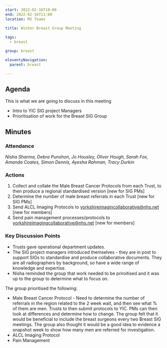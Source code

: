 ```yaml
---
start: 2022-02-16T10:00
end: 2022-02-16T11:00
location: MS Teams
 
title: Winter Breast Group Meeting

tags:
  - breast

group: breast

eleventyNavigation:
  parent: breast

---
```


## Agenda

This is what we are going to discuss in this meeting

* Intro to YIC SIG project Managers
* Prioritisation of work for the Breast SIG Group

## Minutes

### Attendance
_Nisha Sharma, Debra Punshon, Jo Housley, Oliver Hough, Sarah Fox, Amanda Coates, Simon Dennis, Ayesha Rahman, Tracy Durkin_

### Actions
1. Collect and collate the Male Breast Cancer Protocols from each Trust, to then produce a regional standardised version [new for SIG PMs]
2. Determine the number of male breast referrals in each Trust [new for SIG PMs]
3. Send ALCL Imaging Protocols to yorkshireimagincollaborative@nhs.net [new for members]
4. Send pain management processes/protocols to yorkshireimagingcollaborative@nhs.net [new for members]

### Key Discussion Points
* Trusts gave operational department updates.
* The SIG project managers introduced themselves - they are in post to support SIGs to standardise and produce collaborative documents. They are all radiographers by background, so have a wide range of knowledge and expertise.
* Nisha reminded the group that work needed to be priroitised and it was up to the group to determine what to focus on.

The group prioritised the following:
* Male Breast Cancer Protocol - Need to determine the number of referrals in the region related to the 2 week wait, and then see what % of them are men. Trusts to then submit protocols to YIC. PMs can then look at differences and determine how to change. The group felt that it would be beneficial to include the breast surgeons every two Breast SIG meetings. The group also thought it would be a good idea to evidence a snapshot week to show how many men are referred for investigation.
* ALCL Imaging Protocol
* Pain Management 

